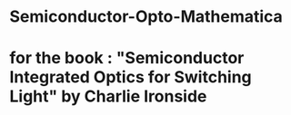 # Semiconductor-Opto-Mathematica
# for the book : "Semiconductor Integrated Optics for Switching Light" by Charlie Ironside 

